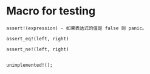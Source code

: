 # Macro for testing

```
assert!(expression) - 如果表达式的值是 false 则 panic。

assert_eq!(left, right) 

assert_ne!(left, right)


unimplemented!();

```